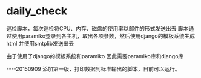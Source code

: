 # daily_check
巡检脚本，每次巡检将CPU、内存、磁盘的使用率以邮件的形式发送出去
脚本通过使用paramiko登录到各主机，取出各项参数，然后使用django的模板系统生成html
并使用smtplib发送出去

由于使用了django的模板系统和paramiko 因此需要paramiko库和django库

----20150909 添加第一版，打印数据到标准输出的脚本，目前可以运行。